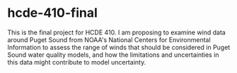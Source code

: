 # hcde-410-final

This is the final project for HCDE 410. I am proposing to examine wind data around
Puget Sound from NOAA's National Centers for Environmental Information to assess the
range of winds that should be considered in Puget Sound water quality models, and how
the limitations and uncertainties in this data might contribute to model uncertainty.
